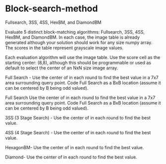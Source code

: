 # Block-search-method
Fullsearch, 3SS, 4SS, HexBM, and DiamondBM<br />

Evaluate 5 distinct block-matching algorithms: Fullsearch, 3SS, 4SS, HexBM, and DiamondBM. In each case, the image table is already generated although your solution should work for any size numpy array. The scores in the table represent grayscale image values. <br />

Each evaluation algorithm will use the image table.  Use the score cell as the starting center: (8,8), although this should be programmable or used as default to select the center of an NxN size image array.<br />

Full Search - Use the center of in each round to find the best value in a 7x7 area surrounding query point. Code Full Search as a BxB location (assume it can be centered by B being odd valued).<br />

Full Search	Use the center of in each round to find the best value in a 7x7 area surrounding query point. Code Full Search as a BxB location (assume it can be centered by B being odd valued).<br />		

3SS (3 Stage Search) - Use the center of in each round to find the best value.<br />	

4SS (4 Stage Search) - Use the center of in each round to find the best value.<br />

HexagonBM- Use the center of in each round to find the best value.<br />

Diamond- Use the center of in each round to find the best value.<br />
